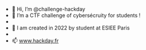 - 👋 Hi, I’m @challenge-hackday
- 👀 I’m a CTF challenge of cybersécruity for students ! 
- 
- 🌱 I am created in 2022 by student at ESIEE Paris
-
- 📫  www.hackday.fr

<!---
challenge-hackday/challenge-hackday is a ✨ special ✨ repository because its `README.md` (this file) appears on your GitHub profile.
You can click the Preview link to take a look at your changes.
--->
